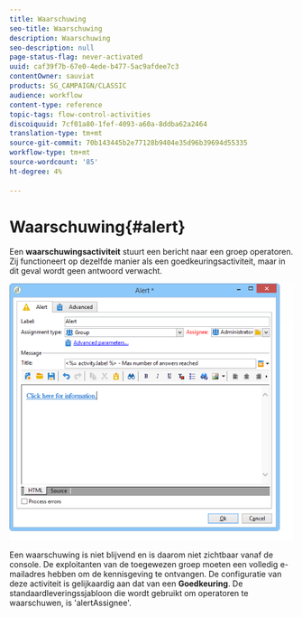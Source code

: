 ```yaml
---
title: Waarschuwing
seo-title: Waarschuwing
description: Waarschuwing
seo-description: null
page-status-flag: never-activated
uuid: caf39f7b-67e0-4ede-b477-5ac9afdee7c3
contentOwner: sauviat
products: SG_CAMPAIGN/CLASSIC
audience: workflow
content-type: reference
topic-tags: flow-control-activities
discoiquuid: 7cf01a80-1fef-4093-a60a-8ddba62a2464
translation-type: tm+mt
source-git-commit: 70b143445b2e77128b9404e35d96b39694d55335
workflow-type: tm+mt
source-wordcount: '85'
ht-degree: 4%

---
```



# Waarschuwing{#alert}

Een **waarschuwingsactiviteit** stuurt een bericht naar een groep operatoren. Zij functioneert op dezelfde manier als een goedkeuringsactiviteit, maar in dit geval wordt geen antwoord verwacht.

![](assets/edit_alerte.png)

Een waarschuwing is niet blijvend en is daarom niet zichtbaar vanaf de console. De exploitanten van de toegewezen groep moeten een volledig e-mailadres hebben om de kennisgeving te ontvangen. De configuratie van deze activiteit is gelijkaardig aan dat van een **Goedkeuring**. De standaardleveringssjabloon die wordt gebruikt om operatoren te waarschuwen, is &#39;alertAssignee&#39;.
